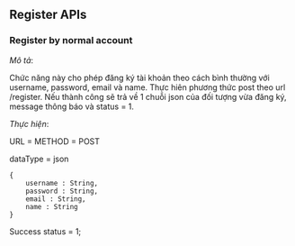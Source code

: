 ## Register APIs

### Register by normal account

*Mô tả*: 

Chức năng này cho phép đăng ký tài khoản theo cách bình thường với username, password, email và name. Thực hiên phương thức post theo url /register. Nếu thành công sẽ trả về 1 chuỗi json của đối tượng vừa đăng ký, message thông báo và status = 1.

*Thực hiện*:

URL = [](http://103.237.98.230/register)
METHOD = POST

dataType = json
```
{
	username : String,
	password : String,
	email : String,
	name : String
}
```
Success
status = 1;



